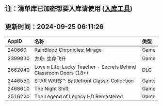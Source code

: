 ## 注：清单库已加密想要入库请使用 ([入库工具](https://github.com/BlankTMing/ManifestAutoUpdate/releases))

## 更新时间：2024-09-25 06:11:26
| AppID | 名称 | 类型  |
| :-------------------- | :----------------------------- | :----------- |
| 240660 | RainBlood Chronicles: Mirage| Game |
| 2399830 | 方舟: 生存飞升| Game |
| 2662040 | Love n Life: Lucky Teacher - Secrets Behind Classroom Doors (18+)| DLC |
| 2446550 | STAR WARS™: Battlefront Classic Collection| Game |
| 2468610 | The Night Shift| Game |
| 2516220 | The Legend of Legacy HD Remastered| Game |

